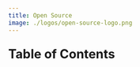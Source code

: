 ```yaml
---
title: Open Source
image: ./logos/open-source-logo.png
---
```


<div class="post">
<div id="toc">
<p style="font-weight: bold; font-size: 25px;">Table of Contents</p>



</div>

<div id="main">

</div>